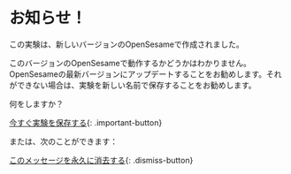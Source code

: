 # お知らせ！

この実験は、新しいバージョンのOpenSesameで作成されました。

このバージョンのOpenSesameで動作するかどうかはわかりません。OpenSesameの最新バージョンにアップデートすることをお勧めします。それができない場合は、実験を新しい名前で保存することをお勧めします。

何をしますか？

[今すぐ実験を保存する](opensesame://action.save){: .important-button} <br />

または、次のことができます：

[このメッセージを永久に消去する](opensesame://event.os4n_dismiss_old_experiment){: .dismiss-button}